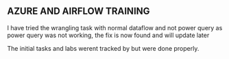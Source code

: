 ## AZURE AND AIRFLOW TRAINING

I have tried the wrangling task with normal dataflow and not power query as power query was not working, the fix is now found and will update later

The initial tasks and labs werent tracked by but were done properly.
